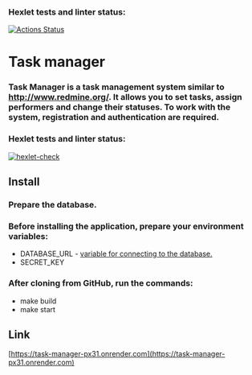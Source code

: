 ### Hexlet tests and linter status:
[![Actions Status](https://github.com/CfyRJ/python-project-52/actions/workflows/hexlet-check.yml/badge.svg)](https://github.com/CfyRJ/python-project-52/actions)


# Task manager

### Task Manager is a task management system similar to http://www.redmine.org/. It allows you to set tasks, assign performers and change their statuses. To work with the system, registration and authentication are required.


### Hexlet tests and linter status:
[![hexlet-check](https://github.com/CfyRJ/python-project-52/actions/workflows/hexlet-check.yml/badge.svg)](https://github.com/CfyRJ/python-project-52/actions/workflows/hexlet-check.yml)


## Install

### Prepare the database.

### Before installing the application, prepare your environment variables:
* DATABASE_URL - [variable for connecting to the database.](https://ru.hexlet.io/blog/posts/python-postgresql)
* SECRET_KEY

### After cloning from GitHub, run the commands:
* make build
* make start

##  Link

[https://task-manager-px31.onrender.com](https://task-manager-px31.onrender.com)